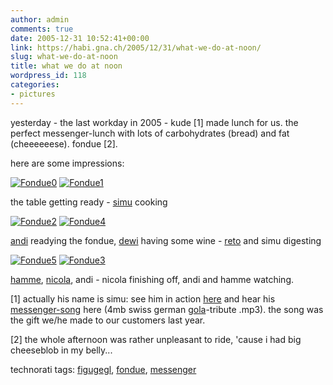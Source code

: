 ```yaml
---
author: admin
comments: true
date: 2005-12-31 10:52:41+00:00
link: https://habi.gna.ch/2005/12/31/what-we-do-at-noon/
slug: what-we-do-at-noon
title: what we do at noon
wordpress_id: 118
categories:
- pictures
---
```



yesterday - the last workday in 2005 - kude [1] made lunch for us. the perfect messenger-lunch with lots of carbohydrates (bread) and fat (cheeeeeese). fondue [2].
  
here are some impressions:
  
[![Fondue0](https://habi.gna.ch/blog/images/fondue0-tm.jpg)](https://habi.gna.ch/blog/images/fondue0.jpg) [![Fondue1](https://habi.gna.ch/blog/images/fondue1-tm.jpg)](https://habi.gna.ch/blog/images/fondue1.jpg)
  
the table getting ready - [simu](http://flickr.com/photos/habi/tags/simu/) cooking



[![Fondue2](https://habi.gna.ch/blog/images/fondue2-tm.jpg)](https://habi.gna.ch/blog/images/fondue2.jpg) [![Fondue4](https://habi.gna.ch/blog/images/fondue4-tm.jpg)](https://habi.gna.ch/blog/images/fondue4.jpg)
  
[andi](http://flickr.com/photos/habi/tags/dustbowl/) readying the fondue, [dewi](http://flickr.com/photos/habi/tags/dewi/) having some wine - [reto](http://flickr.com/photos/habi/tags/reto/) and simu digesting



[![Fondue5](https://habi.gna.ch/blog/images/fondue5-tm.jpg)](https://habi.gna.ch/blog/images/fondue5.jpg) [![Fondue3](https://habi.gna.ch/blog/images/fondue3-tm.jpg)](https://habi.gna.ch/blog/images/fondue3.jpg)
  
[hamme](http://flickr.com/photos/habi/tags/h%C3%A4mme/), [nicola](http://flickr.com/photos/habi/tags/nicola/), andi - nicola finishing off, andi and hamme watching.



[1] actually his name is simu: see him in action [here](http://velocite.ch/weblogtoo/archives/228) and hear his [messenger-song](http://velokurierbern.ch/kuriersong.mp3) here (4mb swiss german [gola](http://images.google.com/images?client=safari&rls=en&q=g%C3%B6l%C3%A4&ie=UTF-8&oe=UTF-8&sa=N&tab=wi)-tribute .mp3). the song was the gift we/he made to our customers last year.
  
[2] the whole afternoon was rather unpleasant to ride, 'cause i had big cheeseblob in my belly...





technorati tags: [figugegl](http://www.technorati.com/tag/figugegl), [fondue](http://www.technorati.com/tag/fondue), [messenger](http://www.technorati.com/tag/messenger)
